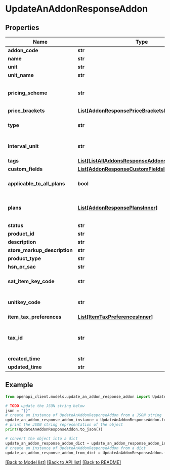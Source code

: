 # UpdateAnAddonResponseAddon


## Properties

Name | Type | Description | Notes
------------ | ------------- | ------------- | -------------
**addon_code** | **str** | Unique string of your choice which lets you identify this addon. | [optional] 
**name** | **str** | Name of your choice to be displayed in the interface and invoices. | [optional] 
**unit** | **str** | A name of your choice to refer to one unit of the addon. | [optional] 
**unit_name** | **str** | A name of your choice to refer to one unit of the addon. | [optional] 
**pricing_scheme** | **str** | Pricing type of the addon can be changed and the values are &lt;code&gt;unit&lt;/code&gt;, &lt;code&gt;volume&lt;/code&gt;, &lt;code&gt;tier&lt;/code&gt; or &lt;code&gt;package&lt;/code&gt;. To know more about pricing schemes click &lt;a href&#x3D;\&quot;/billing/help/product-catalog/subscription-items/addons.html#pricing-schemes\&quot;&gt;here.&lt;/a&gt; | [optional] [default to 'unit']
**price_brackets** | [**List[AddonResponsePriceBracketsInner]**](AddonResponsePriceBracketsInner.md) | Array of objects which contains the start quantity, end quantity and price | [optional] 
**type** | **str** | Indicates type of the addon. This could be either &lt;code&gt;recurring&lt;/code&gt; or &lt;code&gt;one_time&lt;/code&gt;. | [optional] [default to 'recurring']
**interval_unit** | **str** | The billing frequency of the addon only if type is recurring and the values can be &lt;code&gt;monthly&lt;/code&gt; or &lt;code&gt;yearly&lt;/code&gt;. | [optional] [default to 'monthly']
**tags** | [**List[ListAllAddonsResponseAddonsInnerTagsInner]**](ListAllAddonsResponseAddonsInnerTagsInner.md) |  | [optional] 
**custom_fields** | [**List[AddonResponseCustomFieldsInner]**](AddonResponseCustomFieldsInner.md) | Custom fields for a Addon. | [optional] 
**applicable_to_all_plans** | **bool** | If the addon is to be associated with all plans, applicable_to_all_plans is set to &lt;code&gt;true&lt;/code&gt;; otherwise, it is set to &lt;code&gt;false&lt;/code&gt;. | [optional] [default to True]
**plans** | [**List[AddonResponsePlansInner]**](AddonResponsePlansInner.md) | List of plans that the addon needs to be associated with. If an addon is to be associated with only two plans - \&quot;basic\&quot; and \&quot;professional\&quot;, then &lt;code&gt;applicable_to_all_plans&lt;/code&gt; is set to false. Only the plan codes of the plans that need to be associated with are required. | [optional] 
**status** | **str** | Status of the addon. It can either be &lt;code&gt;active&lt;/code&gt; or &lt;code&gt;inactive&lt;/code&gt;. | [optional] 
**product_id** | **str** | Product ID to which you want to associate this addon with. | [optional] 
**description** | **str** | Short description regarding the addon. | [optional] 
**store_markup_description** | **str** | Long Description regarding the plan. | [optional] 
**product_type** | **str** | Product type for UK Edition. | [optional] 
**hsn_or_sac** | **str** | HSN or SAC code for Goods/Services addon | [optional] 
**sat_item_key_code** | **str** | Add SAT Item Key Code for your goods/services. Download the &lt;a href&#x3D; http://omawww.sat.gob.mx/tramitesyservicios/Paginas/documentos/catCFDI_V_4_07122022.xls  &gt;CFDI Catalogs.&lt;/a&gt; | [optional] 
**unitkey_code** | **str** | Add Unit Key Code for your goods/services. Download the &lt;a href&#x3D; http://omawww.sat.gob.mx/tramitesyservicios/Paginas/documentos/catCFDI_V_4_07122022.xls  &gt;CFDI Catalogs.&lt;/a&gt; | [optional] 
**item_tax_preferences** | [**List[ItemTaxPreferencesInner]**](ItemTaxPreferencesInner.md) | Tax preferenece for addon | [optional] 
**tax_id** | **str** | Tax ID to which you would like to associate with this addon. | [optional] [default to 'no tax will be associated']
**created_time** | **str** | Time at which the addon was created. | [optional] 
**updated_time** | **str** | Time at which the addon details were last updated. | [optional] 

## Example

```python
from openapi_client.models.update_an_addon_response_addon import UpdateAnAddonResponseAddon

# TODO update the JSON string below
json = "{}"
# create an instance of UpdateAnAddonResponseAddon from a JSON string
update_an_addon_response_addon_instance = UpdateAnAddonResponseAddon.from_json(json)
# print the JSON string representation of the object
print(UpdateAnAddonResponseAddon.to_json())

# convert the object into a dict
update_an_addon_response_addon_dict = update_an_addon_response_addon_instance.to_dict()
# create an instance of UpdateAnAddonResponseAddon from a dict
update_an_addon_response_addon_from_dict = UpdateAnAddonResponseAddon.from_dict(update_an_addon_response_addon_dict)
```
[[Back to Model list]](../README.md#documentation-for-models) [[Back to API list]](../README.md#documentation-for-api-endpoints) [[Back to README]](../README.md)


